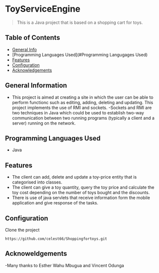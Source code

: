 # ToyServiceEngine
> This is a Java project that is based on a shopping cart for toys.

## Table of Contents
* [General Info](#general-information)
* [Programming Languages Used](#Programming Langugages Used)
* [Features](#features)
* [Configuration](#Configuration)
* [Acknowledgements](#acknowledgements)

## General Information
- This project is aimed at creating a site in which the user can be able to perform functionc such as editing, adding, deleting and updating. This project implements the use of RMI and sockets.
-Sockets and RMI are two techniques in Java which could be used to establish two-way communication between two running programs (typically a client and a server) running on the network.

## Programming Languages Used
- Java

## Features
- The client can add, delete and update a toy-price entity that is categorised into classes.
- The client can give a toy quantity, query the toy price and calculate the toy cost depending on the number of toys bought and the discounts.
- There is use of java servlets that receive information form the mobile application and give response of the tasks.

## Configuration
Clone the project
```
https://github.com/celest66/Shoppingfortoys.git

```

## Acknoweldgements
-Many thanks to Esther Wahu Mbugua and Vincent Odunga



